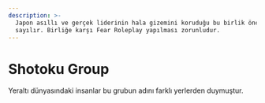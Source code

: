 ```yaml
---
description: >-
  Japon asıllı ve gerçek liderinin hala gizemini koruduğu bu birlik öncü birlik
  sayılır. Birliğe karşı Fear Roleplay yapılması zorunludur.
---
```


# Shotoku Group

Yeraltı dünyasındaki insanlar bu grubun adını farklı yerlerden duymuştur.
